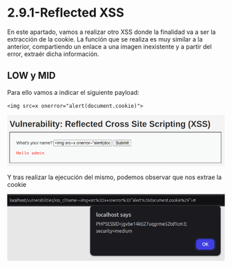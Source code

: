 # 2.9.1-Reflected XSS

En este apartado, vamos a realizar otro XSS donde la finalidad va a ser la extracción de la cookie. La función que se realiza es muy similar a la anterior, compartiendo un enlace a una imagen inexistente y a partir del error, extraér dicha información.

## LOW y MID

Para ello vamos a indicar el siguiente payload:

    <img src=x onerror="alert(document.cookie)">

![Payload](./images/Payload.png)

Y tras realizar la ejecución del mismo, podemos observar que nos extrae la cookie

![XSS](./images/XSS.png)

